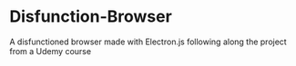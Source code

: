 # Disfunction-Browser
A disfunctioned browser made with Electron.js following along the project from a Udemy course
